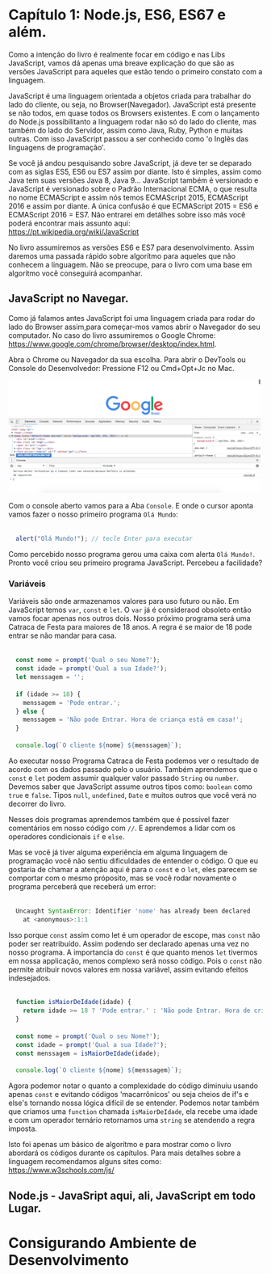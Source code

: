 # Capítulo 1: Node.js, ES6, ES67 e além.

Como a intenção do livro é realmente focar em código e nas Libs JavaScript, vamos dá apenas uma breave explicação do que são as versões JavaScript para aqueles que estão tendo o primeiro constato com a linguagem.

JavaScript é uma linguagem orientada a objetos criada para trabalhar do lado do cliente, ou seja, no Browser(Navegador). JavaScript está presente se não todos, em quase todos os Browsers existentes. E com o lançamento do Node.js possibilitanto a linguagem rodar não só do lado do cliente, mas também do lado do Servidor, assim como Java, Ruby, Python e muitas outras. Com isso JavaScript passou a ser conhecido como 'o Inglês das linguagens de programação'.

Se você já andou pesquisando sobre JavaScript, já deve ter se deparado com as siglas ES5, ES6 ou ES7 assim por diante. Isto é simples, assim como Java tem suas versões Java 8, Java 9... JavaScript também é versionado e JavaScript é versionado sobre o Padrão Internacional ECMA, o que resulta no nome ECMAScript e assim nós temos ECMAScript 2015, ECMAScript 2016 e assim por diante. A única confusão é que  ECMAScript 2015 = ES6 e ECMAScript 2016 = ES7. Não entrarei em detálhes sobre isso más você poderá encontrar mais assunto aqui: https://pt.wikipedia.org/wiki/JavaScript

No livro assumiremos as versões ES6 e ES7 para desenvolvimento. Assim daremos uma passada rápido sobre algorítmo para aqueles que não conhecem a linguagem. Não se preocupe, para o livro com uma base em algorítmo você conseguirá acompanhar.

## JavaScript no Navegar.

Como já falamos antes JavaScript foi uma linguagem criada para rodar do lado do Browser assim,para começar-mos vamos abrir o Navegador do seu computador. No caso do livro assumiremos o Google Chrome: https://www.google.com/chrome/browser/desktop/index.html.

Abra o Chrome ou Navegador da sua escolha. Para abrir o DevTools ou Console do Desenvolvedor:
Pressione F12 ou Cmd+Opt+Jc no Mac.

<img src="./images/imagem_01.png" width="500">

Com o console aberto vamos para a Aba `Console`. E onde o cursor aponta vamos fazer o nosso primeiro programa `Olá Mundo`:

```javascript
  
  alert("Olá Mundo!"); // tecle Enter para executar

```
Como percebido nosso programa gerou uma caixa com alerta `Olá Mundo!`. Pronto você criou seu primeiro programa JavaScript. Percebeu a facilidade?

### Variáveis

Variáveis são onde armazenamos valores para uso futuro ou não. Em JavaScript temos `var`, `const` e `let`. O `var` já é consideraod obsoleto então vamos focar apenas nos outros dois. Nosso próximo programa será uma Catraca de Festa para maiores de 18 anos. A regra é se maior de 18 pode entrar se não mandar para casa.

```javascript

  const nome = prompt('Qual o seu Nome?');
  const idade = prompt('Qual a sua Idade?');
  let menssagem = '';

  if (idade >= 18) {
    menssagem = 'Pode entrar.';
  } else {
    menssagem = 'Não pode Entrar. Hora de criança está em casa!';
  }

  console.log(`O cliente ${nome} ${menssagem}`);

```

Ao executar nosso Programa Catraca de Festa podemos ver o resultado de acordo com os dados passado pelo o usuário. Também aprendemos que o `const` e `let` podem assumir qualquer valor passado `String` ou `number`. Devemos saber que JavaScript assume outros tipos como: `boolean` como `true` e `false`. Tipos `null`, `undefined`, `Date` e muitos outros que você verá no decorrer do livro.

Nesses dois programas aprendemos também que é possível fazer comentários em nosso código com `//`. E aprendemos a lidar com os operadores condicionais `if` e `else`.

Mas se você já tiver alguma experiência em alguma linguagem de programação você não sentiu dificuldades de entender o código. O que eu gostaria de chamar a atenção aqui é para o `const` e o `let`, eles parecem se comportar com o mesmo próposito, mas se você rodar novamente o programa perceberá que receberá um error:

```javascript

  Uncaught SyntaxError: Identifier 'nome' has already been declared
    at <anonymous>:1:1

```

Isso porque `const` assim como let é um operador de escope, mas `const` não poder ser reatribuído. Assim podendo ser declarado apenas uma vez no nosso programa. A importancia do `const` é que quanto menos `let` tivermos em nossa applicação, menos complexo será nosso código. Pois o `const` não permite atribuir novos valores em nossa variável, assim evitando efeitos indesejados.

```javascript

  function isMaiorDeIdade(idade) {
    return idade >= 18 ? 'Pode entrar.' : 'Não pode Entrar. Hora de criança está em casa!';
  }

  const nome = prompt('Qual o seu Nome?');
  const idade = prompt('Qual a sua Idade?');
  const menssagem = isMaiorDeIdade(idade);

  console.log(`O cliente ${nome} ${menssagem}`);

```

Agora podemor notar o quanto a complexidade do código diminuiu usando apenas `const` e evitando códigos 'macarrônicos' ou seja cheios de if's e else's tornando nossa lógica difícil de se entender. Podemos notar também que criamos uma `function` chamada `isMaiorDeIdade`, ela recebe uma idade e com um operador ternário retornamos uma `string` se atendendo a regra imposta.

Isto foi apenas um básico de algorítmo e para mostrar como o livro abordará os códigos durante os capítulos. Para mais detalhes sobre a linguagem recomendamos alguns sites como: https://www.w3schools.com/js/

## Node.js - JavaSript aqui, ali, JavaScript em todo Lugar.

# Consigurando Ambiente de Desenvolvimento